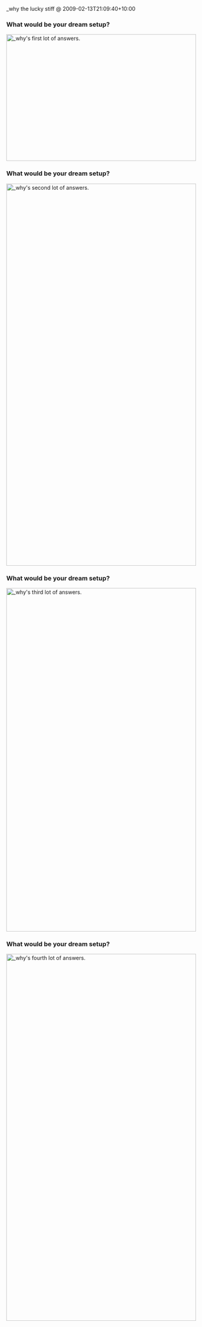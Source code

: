 _why the lucky stiff @ 2009-02-13T21:09:40+10:00

### What would be your dream setup?

<img src="/images/_why.1.jpg" width="500" height="334" alt="_why's first lot of answers." />

### What would be your dream setup?

<img src="/images/_why.2.jpg" width="500" height="1008" alt="_why's second lot of answers." />

### What would be your dream setup?

<img src="/images/_why.3.jpg" width="500" height="906" alt="_why's third lot of answers." />

### What would be your dream setup?

<img src="/images/_why.4.jpg" width="500" height="968" alt="_why's fourth lot of answers." />